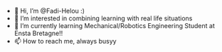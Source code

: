 - 👋 Hi, I’m @Fadi-Helou :)
- 👀 I’m interested in combining learning with real life situations
- 🌱 I’m currently learning Mechanical/Robotics Engineering Student at Ensta Bretagne!!
- 📫 How to reach me, always busyy


<!---
Fadi-Helou/Fadi-Helou is a ✨ special ✨ repository because its `README.md` (this file) appears on your GitHub profile.
You can click the Preview link to take a look at your changes.
--->

